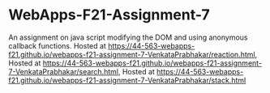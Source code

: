 # WebApps-F21-Assignment-7
An assignment on java script modifying the DOM and using anonymous callback functions.
Hosted at https://44-563-webapps-f21.github.io/webapps-f21-assignment-7-VenkataPrabhakar/reaction.html,
Hosted at https://44-563-webapps-f21.github.io/webapps-f21-assignment-7-VenkataPrabhakar/search.html,
Hosted at https://44-563-webapps-f21.github.io/webapps-f21-assignment-7-VenkataPrabhakar/stack.html
